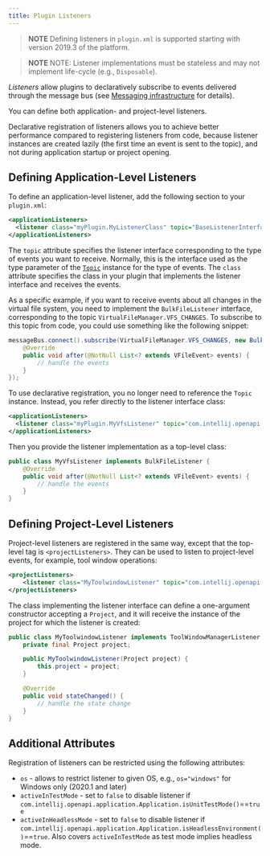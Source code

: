```yaml
---
title: Plugin Listeners
---
```

<!-- Copyright 2000-2020 JetBrains s.r.o. and other contributors. Use of this source code is governed by the Apache 2.0 license that can be found in the LICENSE file. -->

> **NOTE** Defining listeners in `plugin.xml` is supported starting with version 2019.3 of the platform.

> **NOTE** NOTE: Listener implementations must be stateless and may not implement life-cycle (e.g., `Disposable`).

_Listeners_ allow plugins to declaratively subscribe to events delivered through the message bus (see [Messaging infrastructure](/reference_guide/messaging_infrastructure.md) for details). 

You can define both application- and project-level listeners.

Declarative registration of listeners allows you to achieve better performance compared to registering listeners
from code, because listener instances are created lazily (the first time an event is sent to the topic), and not
during application startup or project opening.

## Defining Application-Level Listeners

To define an application-level listener, add the following section to your `plugin.xml`:

```xml
<applicationListeners>
  <listener class="myPlugin.MyListenerClass" topic="BaseListenerInterface"/>
</applicationListeners>
```

The `topic` attribute specifies the listener interface corresponding to the type of events you want to receive.
Normally, this is the interface used as the type parameter of the [`Topic`](upsource:///platform/extensions/src/com/intellij/util/messages/Topic.java) instance for the type of events.
The `class` attribute specifies the class in your plugin that implements the listener interface and receives
the events. 

As a specific example, if you want to receive events about all changes in the virtual file system, you need
to implement the `BulkFileListener` interface, corresponding to the topic `VirtualFileManager.VFS_CHANGES`.
To subscribe to this topic from code, you could use something like the following snippet:

```java
messageBus.connect().subscribe(VirtualFileManager.VFS_CHANGES, new BulkFileListener() {
    @Override
    public void after(@NotNull List<? extends VFileEvent> events) {
        // handle the events
    }
});
```

To use declarative registration, you no longer need to reference the `Topic` instance. Instead, you refer directly
to the listener interface class:

```xml
<applicationListeners>
  <listener class="myPlugin.MyVfsListener" topic="com.intellij.openapi.vfs.newvfs.BulkFileListener"/>
</applicationListeners>
```

Then you provide the listener implementation as a top-level class:

```java
public class MyVfsListener implements BulkFileListener {
    @Override
    public void after(@NotNull List<? extends VFileEvent> events) {
        // handle the events
    }
}
```

## Defining Project-Level Listeners

Project-level listeners are registered in the same way, except that the top-level tag is 
`<projectListeners>`. They can be used to listen to project-level events, for example, tool window operations:

```xml
<projectListeners>
    <listener class="MyToolwindowListener" topic="com.intellij.openapi.wm.ex.ToolWindowManagerListener" />
</projectListeners>
```

The class implementing the listener interface can define a one-argument constructor accepting a `Project`,
and it will receive the instance of the project for which the listener is created:

```java
public class MyToolwindowListener implements ToolWindowManagerListener {
    private final Project project;

    public MyToolwindowListener(Project project) {
        this.project = project;
    }

    @Override
    public void stateChanged() {
        // handle the state change
    }
}
```                  

## Additional Attributes

Registration of listeners can be restricted using the following attributes:

- `os` - allows to restrict listener to given OS, e.g., `os="windows"` for Windows only (2020.1 and later)
- `activeInTestMode` - set to `false` to disable listener if `com.intellij.openapi.application.Application.isUnitTestMode()`==`true` 
- `activeInHeadlessMode` - set to `false` to disable listener if `com.intellij.openapi.application.Application.isHeadlessEnvironment()`==`true`. Also covers `activeInTestMode` as test mode implies headless mode. 